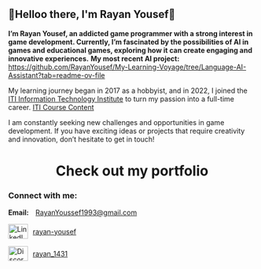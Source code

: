 
## 👋Helloo there, I'm Rayan Yousef👋
**I’m Rayan Yousef, an addicted game programmer with a strong interest in game development.
Currently, I’m fascinated by the possibilities of AI in games and educational games, exploring how it can create engaging and innovative experiences.** 
**My most recent AI project:**
https://github.com/RayanYousef/My-Learning-Voyage/tree/Language-AI-Assistant?tab=readme-ov-file

My learning journey began in 2017 as a hobbyist, and in 2022, I joined the [ITI Information Technology Institute](https://iti.gov.eg/about-us) to turn my passion into a full-time career. 
[ITI Course Content](https://rgateway.iti.gov.eg/Resources/Resources/GetResourceFile?PublicId=d30e0a2b-906d-44f8-9bf7-09a71bfccca7&Size=)

I am constantly seeking new challenges and opportunities in game development. If you have exciting ideas or projects that require creativity and innovation, don’t hesitate to get in touch!

<h1 align="center">
  <a href="https://rayan-yousef.webnode.page" style="text-decoration: none; color: inherit;">Check out my portfolio</a>
</h1>

<h3 align="left">Connect with me:</h3>

<div style="margin-bottom: 15px;">
  <strong>Email:</strong>
  <a href="mailto:RayanYoussef1993@gmail.com" style="margin-left: 10px;">RayanYoussef1993@gmail.com</a>
</div>

<div style="display: flex; align-items: center; margin-bottom: 15px;">
  <a href="https://www.linkedin.com/in/rayan-yousef/" target="blank" style="margin-right: 10px;">
    <img src="https://raw.githubusercontent.com/rahuldkjain/github-profile-readme-generator/master/src/images/icons/Social/linked-in-alt.svg" alt="LinkedIn" height="30" width="40" />
  </a>
  <a href="https://www.linkedin.com/in/rayan-yousef/" target="blank">rayan-yousef</a>
</div>

<div style="display: flex; align-items: center; margin-bottom: 15px;">
  <a href="https://discord.gg/rayan_1431" target="blank" style="margin-right: 10px;">
    <img src="https://raw.githubusercontent.com/rahuldkjain/github-profile-readme-generator/master/src/images/icons/Social/discord.svg" alt="Discord" height="30" width="40" />
  </a>
  <a href="https://discord.gg/rayan_1431" target="blank">rayan_1431</a>
</div>






<!-- Profile views counter with spacing -->
<!--<p align="center" style="margin-top: 30px;"> 
  <img src="https://komarev.com/ghpvc/?username=RayanYousef&label=Profile%20views&color=0e75b6&style=flat" alt="RayanYousef"/> 
</p>



